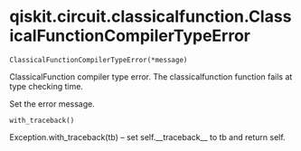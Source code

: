 # qiskit.circuit.classicalfunction.ClassicalFunctionCompilerTypeError

<span id="undefined" />

`ClassicalFunctionCompilerTypeError(*message)`

ClassicalFunction compiler type error. The classicalfunction function fails at type checking time.

Set the error message.

<span id="undefined" />

`with_traceback()`

Exception.with\_traceback(tb) – set self.\_\_traceback\_\_ to tb and return self.
